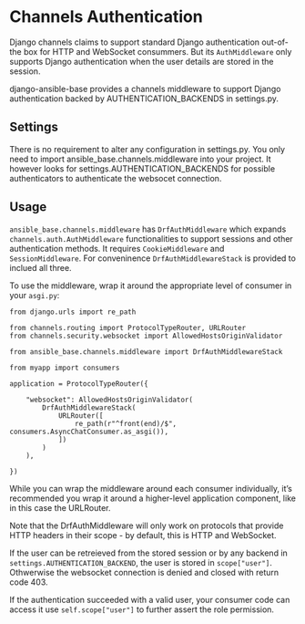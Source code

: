 # Channels Authentication
Django channels claims to support standard Django authentication out-of-the box for HTTP and WebSocket consummers. But its `AuthMiddleware` only supports Django authentication when the user details are stored in the session.

django-ansible-base provides a channels middleware to support Django authentication backed by AUTHENTICATION_BACKENDS in settings.py.

## Settings
There is no requirement to alter any configuration in settings.py. You only need to import ansible_base.channels.middleware into your project. It however looks for settings.AUTHENTICATION_BACKENDS for possible authenticators to authenticate the websocet connection.

## Usage
`ansible_base.channels.middleware` has `DrfAuthMiddleware` which expands `channels.auth.AuthMiddleware` functionalities to support sessions and other authentication methods. It requires `CookieMiddleware` and `SessionMiddleware`. For conveninence `DrfAuthMiddlewareStack` is provided to inclued all three.

To use the middleware, wrap it around the appropriate level of consumer in your `asgi.py`:

```
from django.urls import re_path

from channels.routing import ProtocolTypeRouter, URLRouter
from channels.security.websocket import AllowedHostsOriginValidator

from ansible_base.channels.middleware import DrfAuthMiddlewareStack

from myapp import consumers

application = ProtocolTypeRouter({

    "websocket": AllowedHostsOriginValidator(
        DrfAuthMiddlewareStack(
            URLRouter([
                re_path(r"^front(end)/$", consumers.AsyncChatConsumer.as_asgi()),
            ])
        )
    ),

})
```

While you can wrap the middleware around each consumer individually, it’s recommended you wrap it around a higher-level application component, like in this case the URLRouter.

Note that the DrfAuthMiddleware will only work on protocols that provide HTTP headers in their scope - by default, this is HTTP and WebSocket.

If the user can be retreieved from the stored session or by any backend in `settings.AUTHENTICATION_BACKEND`, the user is stored in `scope["user"]`. Othwerwise the websocket connection is denied and closed with return code 403.

If the authentication succeeded with a valid user, your consumer code can access it use `self.scope["user"]` to further assert the role permission.
